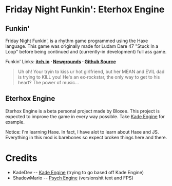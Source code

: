 # Friday Night Funkin': Eterhox Engine

## Funkin'
Friday Night Funkin', is a rhythm game programmed using the Haxe language. This game was originally made for Ludam Dare 47 "Stuck In a Loop" before being continued and (currently-in development) full ass game.

Funkin' Links: **[itch.io](https://ninja-muffin24.itch.io/funkin) ⋅ [Newgrounds](https://www.newgrounds.com/portal/view/770371) ⋅ [Github Source](https://github.com/ninjamuffin99/Funkin)**
> Uh oh! Your tryin to kiss ur hot girlfriend, but her MEAN and EVIL dad is trying to KILL you! He's an ex-rockstar, the only way to get to his heart? The power of music... 
 
## Eterhox Engine
Eterhox Engine is a beta personal project made by Bloxee. This project is expected to improve the game in every way possible. Take [Kade Engine](https://github.com/KadeDev/Kade-Engine/) for example.

Notice: I'm learning Haxe. In fact, I have alot to learn about Haxe and JS. Everything in this mod is barebones so expect broken things here and there.


# Credits
- KadeDev -- [Kade Engine](https://github.com/KadeDev/Kade-Engine/)
(trying to go based off Kade Engine)
- ShadowMario -- [Psych Engine](https://github.com/ShadowMario/FNF-PsychEngine/)
(versionshit text and FPS)
